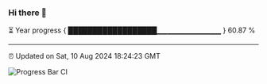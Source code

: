### Hi there 👋

⏳ Year progress { ██████████████████▁▁▁▁▁▁▁▁▁▁▁▁ } 60.87 %

---

⏰ Updated on Sat, 10 Aug 2024 18:24:23 GMT

![Progress Bar CI](https://github.com/ZhaoGui/ZhaoGui/workflows/Progress%20Bar%20CI/badge.svg)
